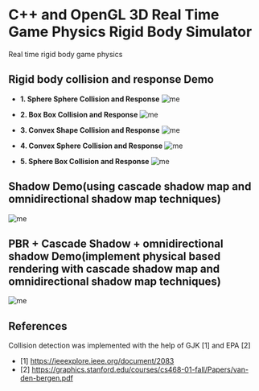# C++ and OpenGL 3D Real Time Game Physics Rigid Body Simulator 
Real time rigid body game physics<bp/><bp/>

## Rigid body collision and response Demo
- **1. Sphere Sphere Collision and Response**
![me](https://github.com/AlbertBoll/OpenGL-3D-Rigid-Body-Simulation-Engine/blob/main/gif/rigid%20sphere%20collision.gif)<bp/><bp/>

- **2. Box Box Collision and Response**
![me](https://github.com/AlbertBoll/OpenGL-3D-Rigid-Body-Simulation-Engine/blob/main/gif/rigid%20box%20collision.gif)<bp/><bp/>

- **3. Convex Shape Collision and Response**
![me](https://github.com/AlbertBoll/OpenGL-3D-Rigid-Body-Simulation-Engine/blob/main/gif/rigid%20convex%20collision.gif)<bp/><bp/>

- **4. Convex Sphere Collision and Response**
![me](https://github.com/AlbertBoll/OpenGL-3D-Rigid-Body-Simulation-Engine/blob/main/gif/convex_and_sphere_collision.gif)<bp/><bp/>

- **5. Sphere Box Collision and Response**
![me](https://github.com/AlbertBoll/OpenGL-3D-Rigid-Body-Simulation-Engine/blob/main/gif/box_sphere_collision.gif)<bp/><bp/>

## Shadow Demo(using cascade shadow map and omnidirectional shadow map techniques)
![me](https://github.com/AlbertBoll/OpenGL-3D-Rigid-Body-Simulation-Engine/blob/main/gif/omnidirectional_and_cascade_shadow.gif)<bp/><bp/>

## PBR + Cascade Shadow + omnidirectional shadow Demo(implement physical based rendering with cascade shadow map and omnidirectional shadow map techniques)
![me](https://github.com/AlbertBoll/OpenGL-3D-Rigid-Body-Simulation-Engine/blob/main/gif/pbr_cascadeshadow.gif)<bp/><bp/>

## References
Collision detection was implemented with the help of GJK [1] and EPA [2]
- [1] https://ieeexplore.ieee.org/document/2083
- [2] https://graphics.stanford.edu/courses/cs468-01-fall/Papers/van-den-bergen.pdf
